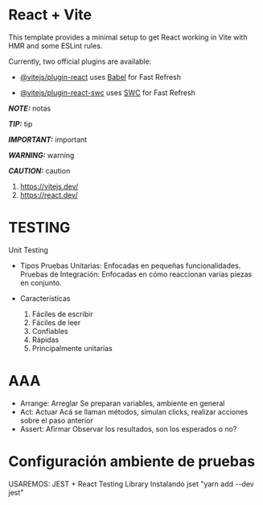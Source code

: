# React + Vite

This template provides a minimal setup to get React working in Vite with HMR and some ESLint rules.

Currently, two official plugins are available:

- [@vitejs/plugin-react](https://github.com/vitejs/vite-plugin-react/blob/main/packages/plugin-react/README.md) uses [Babel](https://babeljs.io/) for Fast Refresh

- [@vitejs/plugin-react-swc](https://github.com/vitejs/vite-plugin-react-swc) uses [SWC](https://swc.rs/) for Fast Refresh

**_NOTE:_**
notas

**_TIP:_**
tip

**_IMPORTANT:_**
important

**_WARNING:_**
warning

**_CAUTION:_**
caution

1. <https://vitejs.dev/>
2. <https://react.dev/>

# TESTING

Unit Testing

- Tipos
    Pruebas Unitarias: Enfocadas en pequeñas funcionalidades.
    Pruebas de Integración: Enfocadas en cómo reaccionan varias piezas en conjunto.

- Características
    1. Fáciles de escribir
    2. Fáciles de leer
    3. Confiables
    4. Rápidas
    5. Principalmente unitarias

# AAA

- Arrange: Arreglar
    Se preparan variables, ambiente en general
- Act: Actuar
    Acá se llaman métodos, simulan clicks, realizar acciones sobre el paso anterior
- Assert: Afirmar
    Observar los resultados, son los esperados o no?

# Configuración ambiente de pruebas

USAREMOS: JEST + React Testing Library
    Instalando jset "yarn add --dev jest"